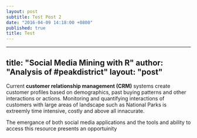 ```yaml
---
layout: post
subtitle: Test Post 2
date: "2016-04-09 14:18:00 +0800"
published: true
title: Test
---
```

---
title: "Social Media Mining with R"
author: "Analysis of #peakdistrict"
layout: "post"
---

Current **customer relationship management (CRM)** systems create customer profiles based on 
demographics, past buying patterns and other interactions or actions. Monitoring and quantifying
interactions of customers with large areas of landscape such as National Parks is extreemly time
intensive, costly and above all innacurate. 

The emergance of both social media applications and the tools and ability to access this resource
presents an opportuinity 